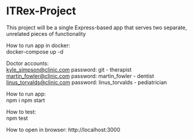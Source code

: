 # ITRex-Project
This project will be a single Express-based app that serves two separate, unrelated pieces of functionality  

How to run app in docker:   
docker-compose up -d  

Doctor accounts:  
kyle_simpson@clinic.com password: git - therapist  
martin_fowler@clinic.com  password: martin_fowler - dentist  
linus_torvalds@clinic.com  password: linus_torvalds  - pediatrician  

How to run app:  
npm i
npm start  


How to test:  
npm test  

How to open in browser:
http://localhost:3000